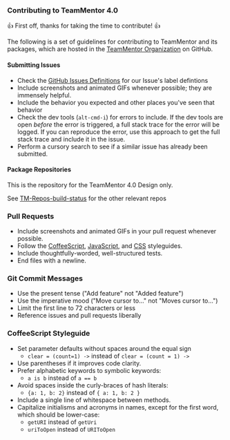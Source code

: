 ### Contributing to TeamMentor 4.0

:+1: First off, thanks for taking the time to contribute! :+1:

The following is a set of guidelines for contributing to TeamMentor and its packages,
which are hosted in the [TeamMentor Organization](https://github.com/TeamMentor) on GitHub.

#### Submitting Issues

* Check the [GitHub Issues Definitions](https://github.com/TeamMentor/TM_4_0_Design/wiki/GitHub-Issues-Definitions) for
our Issue's label defintions
* Include screenshots and animated GIFs whenever possible; they are immensely
  helpful.
* Include the behavior you expected and other places you've seen that behavior
* Check the dev tools (`alt-cmd-i`) for errors to include. If the dev tools
  are open _before_ the error is triggered, a full stack trace for the error
  will be logged. If you can reproduce the error, use this approach to get the
  full stack trace and include it in the issue.
* Perform a cursory search to see if a similar issue has already been submitted.

#### Package Repositories

This is the repository for the TeamMentor 4.0 Design only.

See [TM-Repos-build-status](https://github.com/TeamMentor/TM_4_0_Design/wiki/TM-Repos-build-status) for the
other relevant repos

### Pull Requests

* Include screenshots and animated GIFs in your pull request whenever possible.
* Follow the [CoffeeScript](#coffeescript-styleguide),
  [JavaScript](https://github.com/styleguide/javascript),
  and [CSS](https://github.com/styleguide/css) styleguides.
* Include thoughtfully-worded, well-structured tests.
* End files with a newline.

### Git Commit Messages

* Use the present tense ("Add feature" not "Added feature")
* Use the imperative mood ("Move cursor to..." not "Moves cursor to...")
* Limit the first line to 72 characters or less
* Reference issues and pull requests liberally

### CoffeeScript Styleguide

* Set parameter defaults without spaces around the equal sign
    * `clear = (count=1) ->` instead of `clear = (count = 1) ->`
* Use parentheses if it improves code clarity.
* Prefer alphabetic keywords to symbolic keywords:
    * `a is b` instead of `a == b`
* Avoid spaces inside the curly-braces of hash literals:
    * `{a: 1, b: 2}` instead of `{ a: 1, b: 2 }`
* Include a single line of whitespace between methods.
* Capitalize initialisms and acronyms in names, except for the first word, which
  should be lower-case:
  * `getURI` instead of `getUri`
  * `uriToOpen` instead of `URIToOpen`
